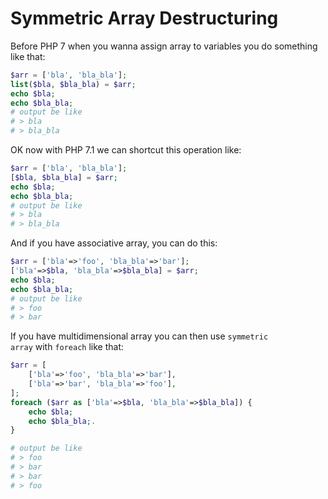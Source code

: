# Symmetric Array Destructuring

Before PHP 7 when you wanna assign array to variables you do something like that:
```php
$arr = ['bla', 'bla_bla'];
list($bla, $bla_bla) = $arr;
echo $bla;
echo $bla_bla;
# output be like
# > bla
# > bla_bla
```
OK now with PHP 7.1 we can shortcut this operation like:
```php
$arr = ['bla', 'bla_bla'];
[$bla, $bla_bla] = $arr;
echo $bla;
echo $bla_bla;
# output be like
# > bla
# > bla_bla
```
And if you have associative array, you can do this:
```php
$arr = ['bla'=>'foo', 'bla_bla'=>'bar'];
['bla'=>$bla, 'bla_bla'=>$bla_bla] = $arr;
echo $bla;
echo $bla_bla;
# output be like
# > foo
# > bar
```
If you have multidimensional array you can then use <code>symmetric array</code> with <code>foreach</code> like that:
```php
$arr = [
    ['bla'=>'foo', 'bla_bla'=>'bar'],
    ['bla'=>'bar', 'bla_bla'=>'foo'],
];
foreach ($arr as ['bla'=>$bla, 'bla_bla'=>$bla_bla]) {
    echo $bla;
    echo $bla_bla;.
}

# output be like
# > foo
# > bar
# > bar
# > foo
```
